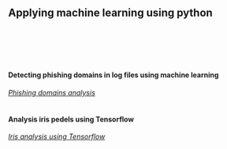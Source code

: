 ## Applying machine learning using python
<br/>
<br/>
<br/>
<br/>

#### Detecting phishing domains in log files using machine learning
[*Phishing domains analysis*](https://github.com/Paradoxxs/Paradoxxs.github.io/blob/main/Phishing_domains_analysis.ipynb)
<br/>
<br/>
#### Analysis iris pedels using Tensorflow 
[*Iris analysis using Tensorflow*](https://colab.research.google.com/drive/1dMEPeUQ2pW7-7AvMic3id0vS3Xj_CVmM#scrollTo=_qEVXFluiiPw)
